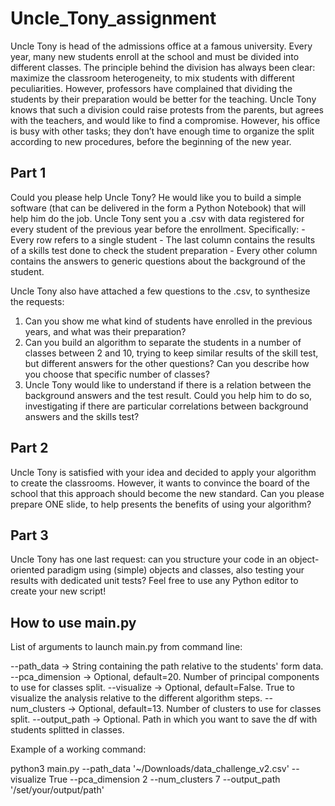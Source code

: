 # Uncle_Tony_assignment

Uncle Tony is head of the admissions office at a famous university.
Every year, many new students enroll at the school and must be divided into different classes.
The principle behind the division has always been clear: maximize the classroom heterogeneity, to mix students with different peculiarities.
However, professors have complained that dividing the students by their preparation would be better for the teaching.
Uncle Tony knows that such a division could raise protests from the parents, but agrees with the teachers, and would like to find a compromise.
However, his office is busy with other tasks; they don’t have enough time to organize the split according to new procedures, before the beginning of the new year.

## Part 1
Could you please help Uncle Tony? He would like you to build a simple software (that can be delivered in the form a Python Notebook) that will help him do the job.
Uncle Tony sent you a .csv with data registered for every student of the previous year before the enrollment.
Specifically:
    - Every row refers to a single student
    - The last column contains the results of a skills test done to check the student preparation
    - Every other column contains the answers to generic questions about the background of the student.

Uncle Tony also have attached a few questions to the .csv, to synthesize the requests:
1. Can you show me what kind of students have enrolled in the previous years, and what was their preparation?
2. Can you build an algorithm to separate the students in a number of classes between 2 and 10, trying to keep similar results of the skill test, but different answers for the other questions? Can you describe how you choose that specific number of classes?
3. Uncle Tony would like to understand if there is a relation between the background answers and the test result. Could you help him to do so, investigating if there are particular correlations between background answers and the skills test?
 
## Part 2
Uncle Tony is satisfied with your idea and decided to apply your algorithm to create the classrooms.
However, it wants to convince the board of the school that this approach should become the new standard. Can you please prepare ONE slide, to help presents the benefits of using your algorithm?

## Part 3
Uncle Tony has one last request: can you structure your code in an object-oriented paradigm using
(simple) objects and classes, also testing your results with dedicated unit tests? Feel free to use any Python editor to create your new script!

## How to use main.py

List of arguments to launch main.py from command line:

--path_data -> String containing the path relative to the students' form data. 
--pca_dimension -> Optional, default=20. Number of principal components to use for classes split. 
--visualize -> Optional, default=False. True to visualize the analysis relative to the different algorithm steps.
--num_clusters -> Optional, default=13. Number of clusters to use for classes split.
--output_path -> Optional. Path in which you want to save the df with students splitted in classes.


Example of a working command:

python3 main.py --path_data '~/Downloads/data_challenge_v2.csv' --visualize True --pca_dimension 2 --num_clusters 7 --output_path '/set/your/output/path'
